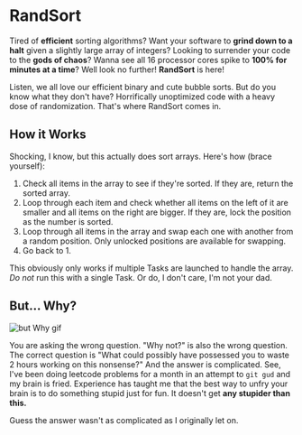 # RandSort

Tired of **efficient** sorting algorithms? Want your software to **grind down to a halt** given a 
slightly large array of integers? Looking to surrender your code to the **gods of chaos**? Wanna 
see all 16 processor cores spike to **100% for minutes at a time**? Well look no further! 
**RandSort** is here!

Listen, we all love our efficient binary and cute bubble sorts. But do you know what they don't 
have? Horrifically unoptimized code with a heavy dose of randomization. That's where RandSort comes 
in. 

## How it Works

Shocking, I know, but this actually does sort arrays. Here's how (brace yourself): 

1. Check all items in the array to see if they're sorted. If they are, return the sorted array.
2. Loop through each item and check whether all items on the left of it are smaller and all 
items on the right are bigger. If they are, lock the position as the number is sorted.
3. Loop through all items in the array and swap each one with another from a random position. Only 
unlocked positions are available for swapping.
4. Go back to 1.

This obviously only works if multiple Tasks are launched to handle the array. *Do not* run this with 
a single Task. Or do, I don't care, I'm not your dad.

## But... Why?

![but Why gif](https://media1.giphy.com/media/v1.Y2lkPTc5MGI3NjExaDYxMWFoZzdncDFybmE1ZHRmMWx0eWh5OWNwZG94d3RkcG1pdnk5diZlcD12MV9pbnRlcm5hbF9naWZfYnlfaWQmY3Q9Zw/s239QJIh56sRW/giphy.webp)

You are asking the wrong question. "Why not?" is also the wrong question. The correct question is "What 
could possibly have possessed you to waste 2 hours working on this nonsense?" And the answer is complicated. 
See, I've been doing leetcode problems for a month in an attempt to `git gud` and my brain is fried. Experience 
has taught me that the best way to unfry your brain is to do something stupid just for fun. It doesn't get 
**any stupider than this.**

Guess the answer wasn't as complicated as I originally let on.